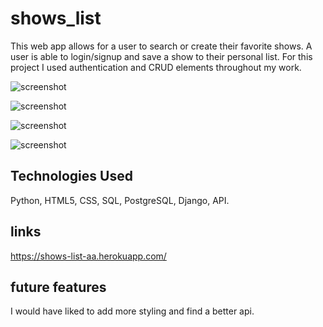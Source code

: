 # shows_list
This web app allows for a user to search or create their favorite shows. A user is able to login/signup and save a show to their personal list. For this project I used authentication and CRUD elements throughout my work.

![screenshot](https://i.imgur.com/oIBVg00.png)

![screenshot](https://i.imgur.com/YQmK2rn.png)

![screenshot](https://i.imgur.com/RGDwvbW.png)

![screenshot](https://i.imgur.com/7y42igg.png)

## Technologies Used

 Python, HTML5, CSS, SQL, PostgreSQL, Django, API.
 
 ## links
 
 https://shows-list-aa.herokuapp.com/
 
 
## future features

I would have liked to add more styling and find a better api.
